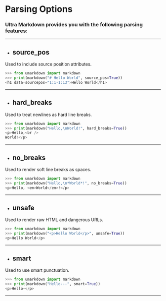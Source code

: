 # Parsing Options

### **Ultra Markdown** provides you with the following parsing features:

---

- ## **source_pos**

Used to include source position attributes.

```python
>>> from umarkdown import markdown
>>> print(markdown("# Hello World", source_pos=True))
<h1 data-sourcepos="1:1-1:13">Hello World</h1>
```

---

- ## **hard_breaks**

Used to treat newlines as hard line breaks.

```python
>>> from umarkdown import markdown
>>> print(markdown("Hello,\nWorld!", hard_breaks=True))
<p>Hello,<br />
World!</p>
```

---

- ## **no_breaks**

Used to render soft line breaks as spaces.

```python
>>> from umarkdown import markdown
>>> print(markdown("Hello,\n*World*!", no_breaks=True))
<p>Hello, <em>World</em>!</p>
```

---

- ## **unsafe**

Used to render raw HTML and dangerous URLs.

```python
>>> from umarkdown import markdown
>>> print(markdown("<p>Hello World</p>", unsafe=True))
<p>Hello World</p>
```

---

- ## **smart**

Used to use smart punctuation.

```python
>>> from umarkdown import markdown
>>> print(markdown("Hello---", smart=True))
<p>Hello—</p>
```

---

